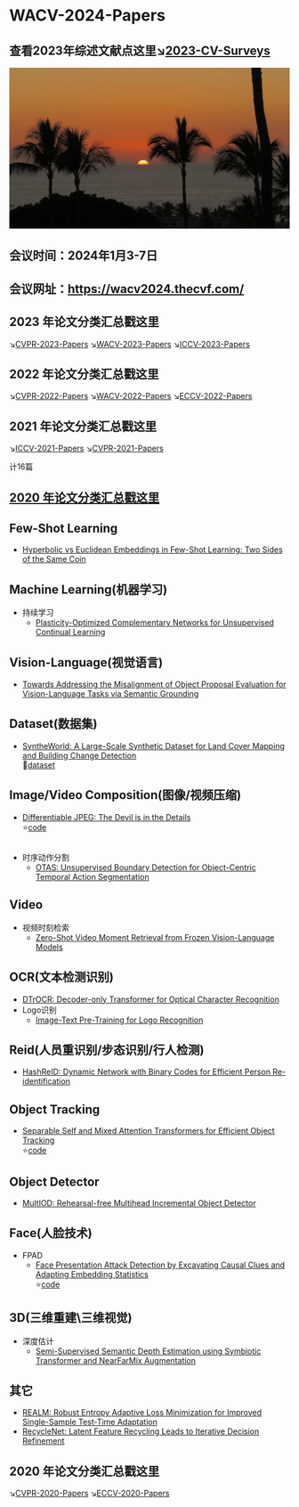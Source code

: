 # WACV-2024-Papers
## 查看2023年综述文献点这里↘️[2023-CV-Surveys](https://github.com/52CV/CV-Surveys)
![Alt text](96748913c73db498eb8249e43c245b8.jpg)
## 会议时间：2024年1月3-7日
## 会议网址：https://wacv2024.thecvf.com/
## 2023 年论文分类汇总戳这里
↘️[CVPR-2023-Papers](https://github.com/52CV/CVPR-2023-Papers)
↘️[WACV-2023-Papers](https://github.com/52CV/WACV-2023-Papers)
↘️[ICCV-2023-Papers](https://github.com/52CV/ICCV-2023-Papers)

## 2022 年论文分类汇总戳这里
↘️[CVPR-2022-Papers](https://github.com/52CV/CVPR-2022-Papers/blob/main/README.md)
↘️[WACV-2022-Papers](https://github.com/52CV/WACV-2022-Papers)
↘️[ECCV-2022-Papers](https://github.com/52CV/ECCV-2022-Papers/blob/main/README.md)

## 2021 年论文分类汇总戳这里
↘️[ICCV-2021-Papers](https://github.com/52CV/ICCV-2021-Papers)
↘️[CVPR-2021-Papers](https://github.com/52CV/CVPR-2021-Papers)

计16篇

## [2020 年论文分类汇总戳这里](#0)

## Few-Shot Learning
* [Hyperbolic vs Euclidean Embeddings in Few-Shot Learning: Two Sides of the Same Coin](https://arxiv.org/abs/2309.10013)

## Machine Learning(机器学习)
* 持续学习
  * [Plasticity-Optimized Complementary Networks for Unsupervised Continual Learning](https://arxiv.org/abs/2309.06086)

## Vision-Language(视觉语言)
* [Towards Addressing the Misalignment of Object Proposal Evaluation for Vision-Language Tasks via Semantic Grounding](https://arxiv.org/abs/2309.00215)

## Dataset(数据集)
* [SyntheWorld: A Large-Scale Synthetic Dataset for Land Cover Mapping and Building Change Detection](https://arxiv.org/abs/2309.01907)<br>:sunflower:[dataset](https://github.com/JTRNEO/SyntheWorld)

## Image/Video Composition(图像/视频压缩)
* [Differentiable JPEG: The Devil is in the Details](https://arxiv.org/abs/2309.06978)<br>:star:[code](https://github.com/necla-ml/Diff-JPEG)

##
* 时序动作分割
  * [OTAS: Unsupervised Boundary Detection for Object-Centric Temporal Action Segmentation](https://arxiv.org/abs/2309.06276)

## Video
* 视频时刻检索
  * [Zero-Shot Video Moment Retrieval from Frozen Vision-Language Models](https://arxiv.org/abs/2309.00661)

## OCR(文本检测识别)
* [DTrOCR: Decoder-only Transformer for Optical Character Recognition](https://arxiv.org/abs/2308.15996)
* Logo识别
  * [Image-Text Pre-Training for Logo Recognition](https://arxiv.org/abs/2309.10206) 

## Reid(人员重识别/步态识别/行人检测)
* [HashReID: Dynamic Network with Binary Codes for Efficient Person Re-identification](https://arxiv.org/abs/2308.11900)

## Object Tracking
* [Separable Self and Mixed Attention Transformers for Efficient Object Tracking](https://arxiv.org/abs/2309.03979)<br>:star:[code](https://github.com/goutamyg/SMAT)

## Object Detector
* [MultIOD: Rehearsal-free Multihead Incremental Object Detector](https://arxiv.org/abs/2309.05334)

## Face(人脸技术)
* FPAD
  * [Face Presentation Attack Detection by Excavating Causal Clues and Adapting Embedding Statistics](https://arxiv.org/abs/2308.14551)<br>:star:[code](https://github.com/meilfang/CF-PAD)

## 3D(三维重建\三维视觉)
* 深度估计
  * [Semi-Supervised Semantic Depth Estimation using Symbiotic Transformer and NearFarMix Augmentation](https://arxiv.org/abs/2308.14400)



## 其它
* [REALM: Robust Entropy Adaptive Loss Minimization for Improved Single-Sample Test-Time Adaptation](https://arxiv.org/abs/2309.03964)
* [RecycleNet: Latent Feature Recycling Leads to Iterative Decision Refinement](https://arxiv.org/abs/2309.07513)



<a name="0"/>

## 2020 年论文分类汇总戳这里
↘️[CVPR-2020-Papers](https://github.com/52CV/CVPR-2020-Papers) 
↘️[ECCV-2020-Papers](https://github.com/52CV/ECCV-2020-Papers)